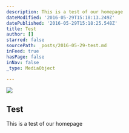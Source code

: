 ```yaml
---
description: This is a test of our homepage
dateModified: '2016-05-29T15:18:13.249Z'
datePublished: '2016-05-29T15:18:25.548Z'
title: Test
author: []
starred: false
sourcePath: _posts/2016-05-29-test.md
inFeed: true
hasPage: false
inNav: false
_type: MediaObject

---
```

<article style=""><img src="https://the-grid-user-content.s3-us-west-2.amazonaws.com/03aaf689-e39c-492c-af21-e1b3d824897d.jpg" /><h1>Test</h1><p>This is a test of our homepage</p></article>